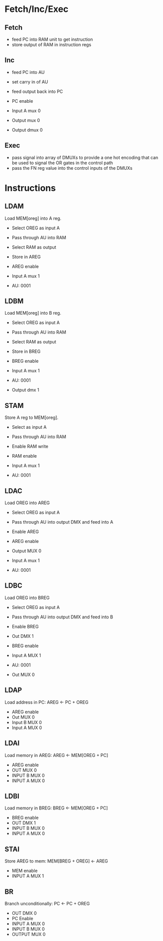 # Fetch/Inc/Exec 
## Fetch
* feed PC into RAM unit to get instruction
* store output of RAM in instruction regs

## Inc
* feed PC into AU
* set carry in of AU
* feed output back into PC

* PC enable
* Input A mux 0
* Output mux 0
* Output dmux 0

## Exec
* pass signal into array of DMUXs to provide a one hot encoding that can be used
  to signal the OR gates in the control path
* pass the FN reg value into the control inputs of the DMUXs



# Instructions
## LDAM
Load MEM[oreg] into A reg.

* Select OREG as input A
* Pass through AU into RAM 
* Select RAM as output
* Store in AREG

* AREG enable
* Input A mux 1
* AU: 0001

## LDBM
Load MEM[oreg] into B reg.

* Select OREG as input A
* Pass through AU into RAM
* Select RAM as output
* Store in BREG

* BREG enable
* Input A mux 1
* AU: 0001
* Output dmx 1

## STAM
Store A reg to MEM[oreg].

* Select  as input A
* Pass through AU into RAM
* Enable RAM write

* RAM enable
* Input A mux 1
* AU: 0001

## LDAC
Load OREG into AREG

* Select OREG as input A
* Pass through AU into output DMX and feed into A
* Enable AREG

* AREG enable
* Output MUX 0
* Input A mux 1
* AU: 0001

## LDBC
Load OREG into BREG

* Select OREG as input A
* Pass through AU into output DMX and feed into B
* Enable BREG

* Out DMX 1
* BREG enable
* Input A MUX 1
* AU: 0001
* Out MUX 0

## LDAP
Load address in PC: AREG <- PC + OREG

* AREG enable
* Out MUX 0
* Input B MUX 0
* Input A MUX 0

## LDAI
Load memory in AREG: AREG <- MEM[OREG + PC]

* AREG enable
* OUT MUX 0
* INPUT B MUX 0
* INPUT A MUX 0

## LDBI
Load memory in BREG: BREG <- MEM[OREG + PC]

* BREG enable
* OUT DMX 1 
* INPUT B MUX 0
* INPUT A MUX 0

## STAI
Store AREG to mem: MEM[BREG + OREG] <- AREG

* MEM enable
* INPUT A MUX 1

## BR
Branch unconditionally: PC <- PC + OREG

* OUT DMX 0
* PC Enable
* INPUT A MUX 0 
* INPUT B MUX 0
* OUTPUT MUX 0 
